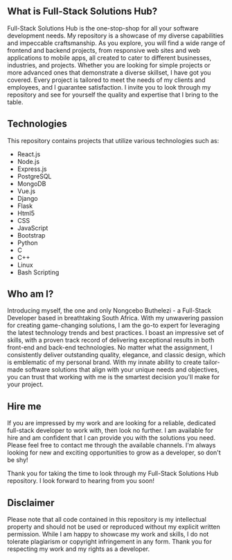 ## What is Full-Stack Solutions Hub? 

Full-Stack Solutions Hub is the one-stop-shop for all your software development needs.
My repository is a showcase of my diverse capabilities and impeccable craftsmanship. As you explore, you will find a wide range of frontend and backend projects, from responsive web sites and web applications to mobile apps, all created to cater to different businesses, industries, and projects. Whether you are looking for simple projects or more advanced ones that demonstrate a diverse skillset, I have got you covered. Every project is tailored to meet the needs of my clients and employees, and I guarantee satisfaction. I invite you to look through my repository and see for yourself the quality and expertise that I bring to the table.


## Technologies 

This repository contains projects that utilize various technologies such as: 

- React.js
- Node.js
- Express.js
- PostgreSQL
- MongoDB
- Vue.js
- Django
- Flask
- Html5
- CSS 
- JavaScript 
- Bootstrap 
- Python
- C
- C++ 
- Linux
- Bash Scripting 


## Who am I? 

Introducing myself, the one and only Nongcebo Buthelezi - a Full-Stack Developer based in breathtaking South Africa. With my unwavering passion for creating game-changing solutions, I am the go-to expert for leveraging the latest technology trends and best practices. I boast an impressive set of skills, with a proven track record of delivering exceptional results in both front-end and back-end technologies. No matter what the assignment, I consistently deliver outstanding quality, elegance, and classic design, which is emblematic of my personal brand. With my innate ability to create tailor-made software solutions that align with your unique needs and objectives, you can trust that working with me is the smartest decision you'll make for your project.




## Hire me
If you are impressed by my work and are looking for a reliable, dedicated full-stack developer to work with, then look no further. I am available for hire and am confident that I can provide you with the solutions you need. Please feel free to contact me through the available channels. 
I'm always looking for new and exciting opportunities to grow as a developer, so don't be shy! 

Thank you for taking the time to look through my Full-Stack Solutions Hub repository. I look forward to hearing from you soon!


## Disclaimer 

Please note that all code contained in this repository is my intellectual property and should not be used or reproduced without my explicit written permission. While I am happy to showcase my work and skills, I do not tolerate plagiarism or copyright infringement in any form. Thank you for respecting my work and my rights as a developer.
